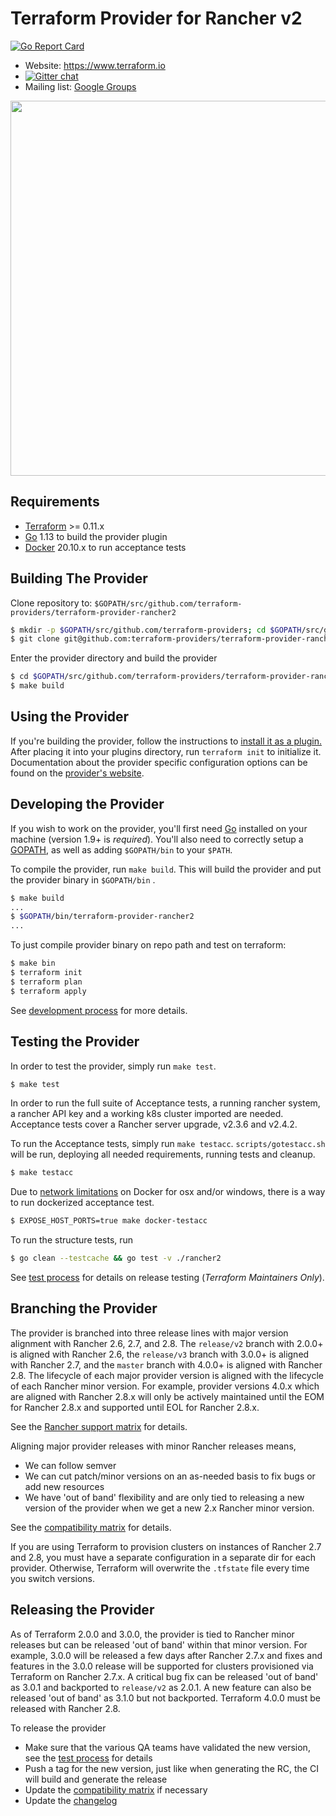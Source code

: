 Terraform Provider for Rancher v2
==================================

[![Go Report Card](https://goreportcard.com/badge/github.com/terraform-providers/terraform-provider-rancher2)](https://goreportcard.com/report/github.com/terraform-providers/terraform-provider-rancher2)

- Website: https://www.terraform.io
- [![Gitter chat](https://badges.gitter.im/hashicorp-terraform/Lobby.png)](https://gitter.im/hashicorp-terraform/Lobby)
- Mailing list: [Google Groups](http://groups.google.com/group/terraform-tool)

<img src="https://cdn.rawgit.com/hashicorp/terraform-website/master/public/img/logo-hashicorp.svg" width="600px">

Requirements
------------

- [Terraform](https://www.terraform.io/downloads.html) >= 0.11.x
- [Go](https://golang.org/doc/install) 1.13 to build the provider plugin
- [Docker](https://docs.docker.com/install/) 20.10.x to run acceptance tests

Building The Provider
---------------------

Clone repository to: `$GOPATH/src/github.com/terraform-providers/terraform-provider-rancher2`

```sh
$ mkdir -p $GOPATH/src/github.com/terraform-providers; cd $GOPATH/src/github.com/terraform-providers
$ git clone git@github.com:terraform-providers/terraform-provider-rancher2
```

Enter the provider directory and build the provider

```sh
$ cd $GOPATH/src/github.com/terraform-providers/terraform-provider-rancher2
$ make build
```

Using the Provider
----------------------

If you're building the provider, follow the instructions to [install it as a plugin.](https://www.terraform.io/docs/plugins/basics.html#installing-a-plugin) After placing it into your plugins directory,  run `terraform init` to initialize it. Documentation about the provider specific configuration options can be found on the [provider's website](https://www.terraform.io/docs/providers/rancher2/index.html).

Developing the Provider
---------------------------

If you wish to work on the provider, you'll first need [Go](http://www.golang.org) installed on your machine (version 1.9+ is *required*). You'll also need to correctly setup a [GOPATH](http://golang.org/doc/code.html#GOPATH), as well as adding `$GOPATH/bin` to your `$PATH`.

To compile the provider, run `make build`. This will build the provider and put the provider binary in `$GOPATH/bin` .

```sh
$ make build
...
$ $GOPATH/bin/terraform-provider-rancher2
...
```

To just compile provider binary on repo path and test on terraform:

```sh
$ make bin
$ terraform init
$ terraform plan
$ terraform apply
```

See [development process](docs/development-process.md) for more details.

Testing the Provider
---------------------------

In order to test the provider, simply run `make test`.

```sh
$ make test
```

In order to run the full suite of Acceptance tests, a running rancher system, a rancher API key and a working k8s cluster imported are needed. Acceptance tests cover a Rancher server upgrade, v2.3.6 and v2.4.2.

To run the Acceptance tests, simply run `make testacc`. `scripts/gotestacc.sh` will be run, deploying all needed requirements, running tests and cleanup.

```sh
$ make testacc
```

Due to [network limitations](https://docs.docker.com/docker-for-mac/networking/#known-limitations-use-cases-and-workarounds) on Docker for osx and/or windows, there is a way to run dockerized acceptance test.

```sh
$ EXPOSE_HOST_PORTS=true make docker-testacc
```

To run the structure tests, run

```sh
$ go clean --testcache && go test -v ./rancher2
```

See [test process](docs/test-process.md) for details on release testing (_Terraform Maintainers Only_).

Branching the Provider
---------------------------

The provider is branched into three release lines with major version alignment with Rancher 2.6, 2.7, and 2.8. The `release/v2` branch with 2.0.0+ is aligned with Rancher 2.6, the `release/v3` branch with 3.0.0+ is aligned with Rancher 2.7, and the `master` branch with 4.0.0+ is aligned with Rancher 2.8. The lifecycle of each major provider version is aligned with the lifecycle of each Rancher minor version. For example, provider versions 4.0.x which are aligned with Rancher 2.8.x will only be actively maintained until the EOM for Rancher 2.8.x and supported until EOL for Rancher 2.8.x.

See the [Rancher support matrix](https://www.suse.com/lifecycle/#rancher) for details.

Aligning major provider releases with minor Rancher releases means,

* We can follow semver
* We can cut patch/minor versions on an as-needed basis to fix bugs or add new resources
* We have 'out of band' flexibility and are only tied to releasing a new version of the provider when we get a new 2.x Rancher minor version.

See the [compatibility matrix](docs/compatibility-matrix.md) for details.

If you are using Terraform to provision clusters on instances of Rancher 2.7 and 2.8, you must have a separate configuration in a separate dir for each provider. Otherwise, Terraform will overwrite the `.tfstate` file every time you switch versions.

Releasing the Provider
---------------------------

As of Terraform 2.0.0 and 3.0.0, the provider is tied to Rancher minor releases but can be released 'out of band' within that minor version. 
For example, 3.0.0 will be released a few days after Rancher 2.7.x and fixes and features in the 3.0.0 release will be supported for clusters provisioned via Terraform on Rancher 2.7.x.
A critical bug fix can be released 'out of band' as 3.0.1 and backported to `release/v2` as 2.0.1.
A new feature can also be released 'out of band' as 3.1.0 but not backported.
Terraform 4.0.0 must be released with Rancher 2.8.

To release the provider

* Make sure that the various QA teams have validated the new version, see the [test process](./docs/test-process.md) for details
* Push a tag for the new version, just like when generating the RC, the CI will build and generate the release
* Update the [compatibility matrix](./docs/compatibility-matrix.md) if necessary
* Update the [changelog](./CHANGELOG.md)
